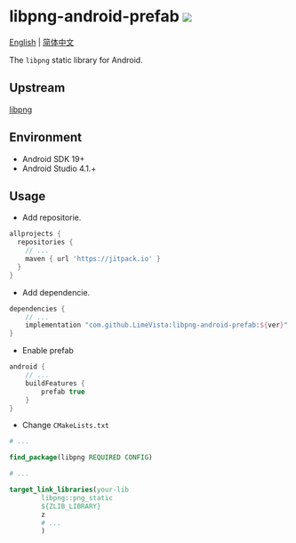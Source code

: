 # libpng-android-prefab [![](https://jitpack.io/v/LimeVista/libpng-android-prefab.svg)](https://jitpack.io/#LimeVista/libpng-android-prefab)
 
[English](README.md) | [简体中文](README-zhCN.md)

The `libpng` static library for Android.  

## Upstream
[libpng](http://www.libpng.org/pub/png/libpng.html)

## Environment
* Android SDK 19+
* Android Studio 4.1.+

## Usage

* Add repositorie.
```groovy
allprojects {
  repositories {
    // ...
    maven { url 'https://jitpack.io' }
  }
}
```

* Add dependencie.
```groovy
dependencies {
    // ...
    implementation "com.github.LimeVista:libpng-android-prefab:${ver}"
}
```

* Enable prefab
```groovy
android {
    // ...
    buildFeatures {
        prefab true
    }
}
```
* Change `CMakeLists.txt`
```cmake
# ...

find_package(libpng REQUIRED CONFIG)

# ...

target_link_libraries(your-lib
        libpng::png_static
        ${ZLIB_LIBRARY}
        z
        # ...
        )
```
